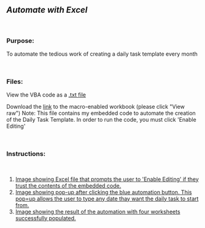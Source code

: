 ## *Automate with Excel*

<br>

### Purpose: 
To automate the tedious work of creating a daily task template every month

<br>

### Files:
View the VBA code as a [.txt file](https://github.com/dalealberto/Excel/blob/main/SetDate%20VBA%20Code.txt)

Download the [link](https://github.com/dalealberto/Excel/blob/main/Daily%20Task%20Template%20For%20Work.xlsm) to the macro-enabled workbook (please click "View raw")
Note: This file contains my embedded code to automate the creation of the Daily Task Template. In order to run the code, you must click 'Enable Editing'

<br>

### Instructions:

<br>

1) [Image showing Excel file that prompts the user to 'Enable Editing' if they trust the contents of the embedded code.](https://github.com/dalealberto/Excel/blob/main/EnableEditing.png)
2) [Image showing pop-up after clicking the blue automation button. This pop=up allows the user to type any date thay want the daily task to start from.](https://github.com/dalealberto/Excel/blob/main/InitiatingTheAutomation.png)
3) [Image showing the result of the automation with four worksheets successfully populated.](https://github.com/dalealberto/Excel/blob/main/AutomationComplete.png)




